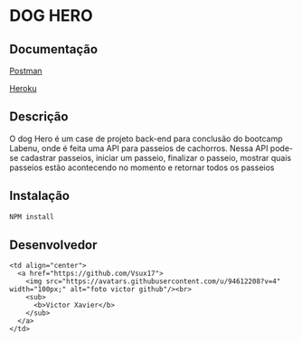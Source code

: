 # DOG HERO
## Documentação 
[Postman](https://documenter.getpostman.com/view/19296393/UzBqq65M)

[Heroku](https://doghero-vsux.herokuapp.com)
## Descrição

O dog Hero é um case de projeto back-end para conclusão do bootcamp Labenu, onde é feita uma API para passeios de cachorros. Nessa API pode-se cadastrar passeios, iniciar um passeio, finalizar o passeio, mostrar quais passeios estão acontecendo no momento e retornar todos os passeios 


## Instalação



```bash
NPM install
```


## Desenvolvedor

<table>
  <tr>
  
    <td align="center">
      <a href="https://github.com/Vsux17">
        <img src="https://avatars.githubusercontent.com/u/94612208?v=4" width="100px;" alt="foto victor github"/><br>
        <sub>
          <b>Victor Xavier</b>
        </sub>
      </a>
    </td>
  </tr>
</table>

